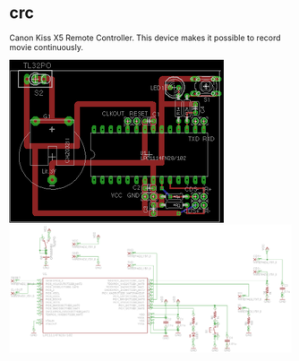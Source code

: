 crc
===

Canon Kiss X5 Remote Controller. This device makes it possible to record movie continuously.

![physical circuit](https://raw.githubusercontent.com/mrk21/crc/master/doc/capture/physical_circuit.png)
![logical circuit](https://raw.githubusercontent.com/mrk21/crc/master/doc/capture/logical_circuit.png)
